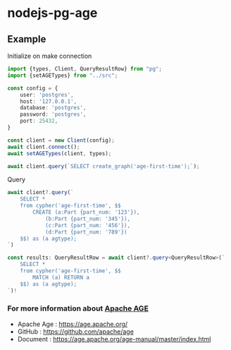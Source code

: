 nodejs-pg-age
===========



Example
-----
Initialize on make connection

```typescript
import {types, Client, QueryResultRow} from "pg";
import {setAGETypes} from "../src";

const config = {
    user: 'postgres',
    host: '127.0.0.1',
    database: 'postgres',
    password: 'postgres',
    port: 25432,
}

const client = new Client(config);
await client.connect();
await setAGETypes(client, types);

await client.query(`SELECT create_graph('age-first-time');`);
```

Query

```typescript
await client?.query(`
    SELECT *
    from cypher('age-first-time', $$
        CREATE (a:Part {part_num: '123'}),
            (b:Part {part_num: '345'}),
            (c:Part {part_num: '456'}),
            (d:Part {part_num: '789'})
    $$) as (a agtype);
`)

const results: QueryResultRow = await client?.query<QueryResultRow>(`
    SELECT *
    from cypher('age-first-time', $$
        MATCH (a) RETURN a
    $$) as (a agtype);
`)!
```
### For more information about [Apache AGE](https://age.apache.org/)
* Apache Age : https://age.apache.org/
* GitHub : https://github.com/apache/age
* Document : https://age.apache.org/age-manual/master/index.html
